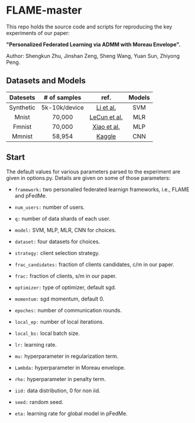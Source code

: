 # FLAME-master
This repo holds the source code and scripts for reproducing the key experiments of our paper:

**"Personalized Federated Learning via ADMM with Moreau Envelope".**

Author: Shengkun Zhu, Jinshan Zeng, Sheng Wang, Yuan Sun, Zhiyong Peng.
## Datasets and Models
| Datesets | # of samples | ref. | Models |
| :----: | :----: | :----: | :----: |
Synthetic | 5k-10k/device | [Li et al.](https://proceedings.mlsys.org/paper_files/paper/2020/file/1f5fe83998a09396ebe6477d9475ba0c-Paper.pdf) | SVM
Mnist | 70,000 | [LeCun et al.](https://citeseerx.ist.psu.edu/document?repid=rep1&type=pdf&doi=4cccb7c5b2d59bc0b86914340c81b26dd4835140) | MLR
Fmnist | 70,000 | [Xiao et al.](https://arxiv.org/pdf/1708.07747.pdf) | MLP |
Mmnist | 58,954 | [Kaggle](https://www.kaggle.com/datasets/andrewmvd/medical-mnist) | CNN

## Start

The default values for various parameters parsed to the experiment are given in options.py. Details are given on some of those parameters:
* `framework:` two personalied federated learnign frameworks, i.e., FLAME and pFedMe.

* `num_users:` number of users.

* `q:` number of data shards of each user.

* `model:` SVM, MLP, MLR, CNN for choices.

* `dataset:` four datasets for choices.

* `strategy:` client selection strategy.

* `frac_candidates:` fraction of clients candidates, c/m in our paper.

* `frac:` fraction of clients, s/m in our paper.

* `optimizer:` type of optimizer, default sgd.

* `momentum:` sgd momentum, default 0.

* `epoches:` number of communication rounds.

* `local_ep:` number of local iterations.

* `local_bs:` local batch size.

* `lr:` learning rate.

* `mu:` hyperparameter in regularization term.

* `Lambda:` hyperparameter in Moreau envelope.

* `rho:` hyperparameter in penalty term.

* `iid:` data distribution, 0 for non iid.

* `seed:` random seed.

* `eta:` learning rate for global model in pFedMe.
